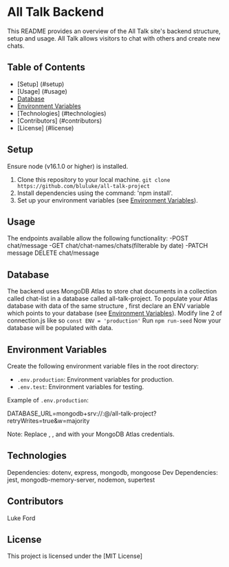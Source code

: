 # All Talk Backend

This README provides an overview of the All Talk site's backend structure, setup and usage. All Talk allows visitors to chat with others and create new chats. 

## Table of Contents

- [Setup] (#setup)
- [Usage] (#usage)
- [Database](#database)
- [Environment Variables](#environment-variables)
- [Technologies] (#technologies)
- [Contributors] (#contributors)
- [License] (#license)

## Setup

Ensure node (v16.1.0 or higher) is installed.

1. Clone this repository to your local machine. 
`git clone https://github.com/bluluke/all-talk-project`
2. Install dependencies using the command: 'npm install'.
3. Set up your environment variables (see [Environment Variables](#environment-variables)).

## Usage
The endpoints available allow the following functionality:
-POST chat/message
-GET chat/chat-names/chats(filterable by date)
-PATCH message
DELETE chat/message

## Database

The backend uses MongoDB Atlas to store chat documents in a collection called chat-list in a database called all-talk-project. To populate your Atlas database with data of the same structure , first declare an ENV variable which points to your database (see [Environment Variables](#environment-variables)). Modify line 2 of connection.js like so
`const ENV = 'production'`
Run `npm run-seed`
Now your database will be populated with data.

## Environment Variables

Create the following environment variable files in the root directory:

- `.env.production`: Environment variables for production.
- `.env.test`: Environment variables for testing.

Example of `.env.production`:

DATABASE_URL=mongodb+srv://<username>:<password>@<cluster-url>/all-talk-project?retryWrites=true&w=majority

Note: Replace <username>, <password>, and <cluster-url> with your MongoDB Atlas credentials.

## Technologies

Dependencies: dotenv, express, mongodb, mongoose
Dev Dependencies:  jest, mongodb-memory-server, nodemon, supertest

## Contributors

Luke Ford

## License

This project is licensed under the [MIT License]